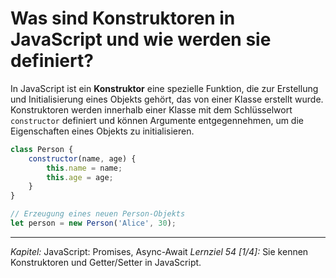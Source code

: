 # Was sind Konstruktoren in JavaScript und wie werden sie definiert?

In JavaScript ist ein **Konstruktor** eine spezielle Funktion, die zur Erstellung und Initialisierung eines Objekts gehört, das von einer Klasse erstellt wurde. Konstruktoren werden innerhalb einer Klasse mit dem Schlüsselwort `constructor` definiert und können Argumente entgegennehmen, um die Eigenschaften eines Objekts zu initialisieren.

```javascript
class Person {
    constructor(name, age) {
        this.name = name;
        this.age = age;
    }
}

// Erzeugung eines neuen Person-Objekts
let person = new Person('Alice', 30);
```

---

_Kapitel:_ JavaScript: Promises, Async-Await
_Lernziel 54 \[1/4\]:_ Sie kennen Konstruktoren und Getter/Setter in JavaScript.
